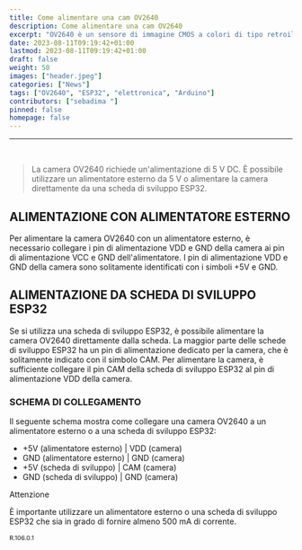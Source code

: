 ```yaml
---
title: Come alimentare una cam OV2640
description: Come alimentare una cam OV2640
excerpt: "OV2640 è un sensore di immagine CMOS a colori di tipo retroilluminato (BSI) da 2,0 megapixel prodotto da OmniVision Technologies. È un sensore di immagine a formato 1/3,2 pollici con una risoluzione nativa di 1632x1232 pixel..."
date: 2023-08-11T09:19:42+01:00
lastmod: 2023-08-11T09:19:42+01:00
draft: false
weight: 50
images: ["header.jpeg"]
categories: ["News"]
tags: ["OV2640", "ESP32", "elettronica", "Arduino"]
contributors: ["sebadima "]
pinned: false
homepage: false
---
```




<!-- https://oleksandrg.medium.com/simple-image-classification-on-raspberry-pi-used-the-pre-trained-model-vgg16-part-4-0-afa4f8bdf775  -->
<hr>
<br>


> La camera OV2640 richiede un'alimentazione di 5 V DC. È possibile utilizzare un alimentatore esterno da 5 V o alimentare la camera direttamente da una scheda di sviluppo ESP32.

## ALIMENTAZIONE CON ALIMENTATORE ESTERNO

Per alimentare la camera OV2640 con un alimentatore esterno, è necessario collegare i pin di alimentazione VDD e GND della camera ai pin di alimentazione VCC e GND dell'alimentatore. I pin di alimentazione VDD e GND della camera sono solitamente identificati con i simboli +5V e GND.

## ALIMENTAZIONE DA SCHEDA DI SVILUPPO ESP32

Se si utilizza una scheda di sviluppo ESP32, è possibile alimentare la camera OV2640 direttamente dalla scheda. La maggior parte delle schede di sviluppo ESP32 ha un pin di alimentazione dedicato per la camera, che è solitamente indicato con il simbolo CAM. Per alimentare la camera, è sufficiente collegare il pin CAM della scheda di sviluppo ESP32 al pin di alimentazione VDD della camera.

### SCHEMA DI COLLEGAMENTO

Il seguente schema mostra come collegare una camera OV2640 a un alimentatore esterno o a una scheda di sviluppo ESP32:

<div class="alert alert-doks d-flexflex-shrink-1" role="alert">

- +5V (alimentatore esterno) | VDD (camera)
- GND (alimentatore esterno) | GND (camera)
- +5V (scheda di sviluppo) | CAM (camera)
- GND (scheda di sviluppo) | GND (camera)

</div>


Attenzione

È importante utilizzare un alimentatore esterno o una scheda di sviluppo ESP32 che sia in grado di fornire almeno 500 mA di corrente.

<!--
<img width="800" class="x figure-img img-fluid lazyload blur-up" src="images/104.jpg" alt="">
<img width="800" class="x figure-img img-fluid lazyload blur-up" src="images/105.jpg" alt="">
-->

<p style="font-size: 11px;">R.106.0.1</p
